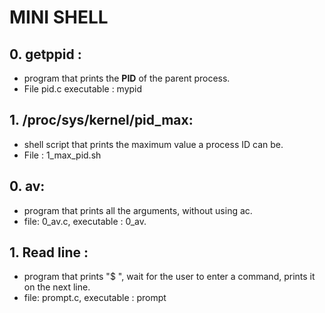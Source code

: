 # MINI SHELL

## 0. getppid : 
- program that prints the **PID** of the parent process. 
- File pid.c executable : mypid

## 1. /proc/sys/kernel/pid_max:
- shell script that prints the maximum value a process ID can be.
- File : 1_max_pid.sh

## 0. av:
- program that prints all the arguments, without using ac.
- file: 0_av.c, executable : 0_av.

## 1. Read line : 
- program that prints "$ ", wait for the user to enter a command, prints it on the next line.
- file: prompt.c, executable : prompt
